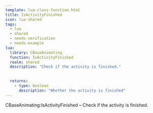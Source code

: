 ```yaml
---
template: lua-class-function.html
title: IsActivityFinished
icon: lua-shared
tags:
  - lua
  - shared
  - needs-verification
  - needs-example
lua:
  library: CBaseAnimating
  function: IsActivityFinished
  realm: shared
  description: "Check if the activity is finished."
  
  
  returns:
    - type: boolean
      description: "Whether the activity is finished"
---
```


<div class="lua__search__keywords">
CBaseAnimating:IsActivityFinished &#x2013; Check if the activity is finished.
</div>
